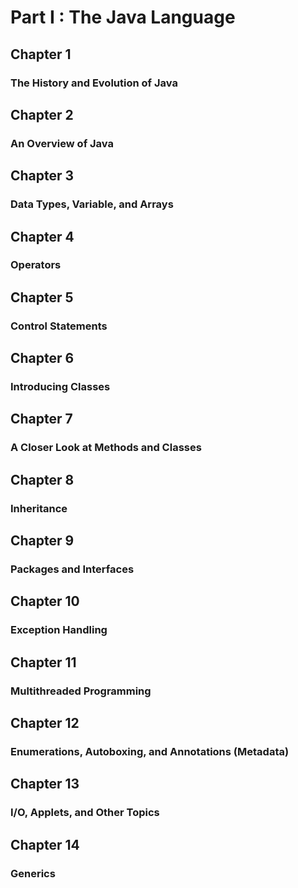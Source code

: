 # Part I : The Java Language

## Chapter 1
### The History and Evolution of Java 
## Chapter 2
### An Overview of Java
## Chapter 3
### Data Types, Variable, and Arrays
## Chapter 4
### Operators
## Chapter 5
### Control Statements
## Chapter 6
### Introducing Classes
## Chapter 7
### A Closer Look at Methods and Classes
## Chapter 8
### Inheritance
## Chapter 9
### Packages and Interfaces
## Chapter 10
### Exception Handling
## Chapter 11
### Multithreaded Programming
## Chapter 12
### Enumerations, Autoboxing, and Annotations (Metadata)
## Chapter 13
### I/O, Applets, and Other Topics
## Chapter 14
### Generics